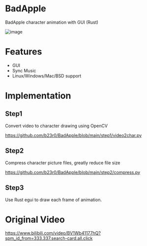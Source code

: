 # BadApple

BadApple character animation with GUI (Rust)

![image]( https://github.com/b23r0/BadApple/blob/main/image/badapple.gif)

# Features

* GUI
* Sync Music
* Linux/Windows/Mac/BSD support

# Implementation

## Step1 

Convert video to character drawing using OpenCV

https://github.com/b23r0/BadApple/blob/main/step1/video2char.py

## Step2

Compress character picture files, greatly reduce file size

https://github.com/b23r0/BadApple/blob/main/step2/compress.py

## Step3

Use Rust egui to draw each frame of animation.

# Original Video

https://www.bilibili.com/video/BV1Wb41177hQ?spm_id_from=333.337.search-card.all.click
